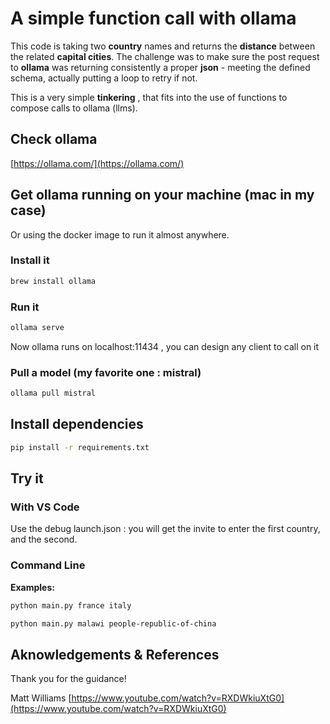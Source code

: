 # A simple function call with ollama

This code is taking two **country** names and returns the **distance** between the related **capital cities**. The challenge was to make sure the post request to **ollama** was returning consistently a proper **json** - meeting the defined schema, actually putting a loop to retry if not.

This is a very simple **tinkering** , that fits into the use of functions to compose calls to ollama (llms).

## Check ollama

[https://ollama.com/](https://ollama.com/)

## Get ollama running on your machine (mac in my case)

Or using the docker image to run it almost anywhere.

### Install it

```bash
brew install ollama
```

### Run it

```bash
ollama serve
```

Now ollama runs on localhost:11434 , you can design any client to call on it

### Pull a model (my favorite one : mistral)

```bash
ollama pull mistral
```

## Install dependencies

```bash
pip install -r requirements.txt
```

## Try it

### With VS Code
Use the debug launch.json : you will get the invite to enter the first country, and the second.

### Command Line
**Examples:**

```bash
python main.py france italy
```

```bash
python main.py malawi people-republic-of-china
```

## Aknowledgements & References

Thank you for the guidance!

Matt Williams [https://www.youtube.com/watch?v=RXDWkiuXtG0](https://www.youtube.com/watch?v=RXDWkiuXtG0)

